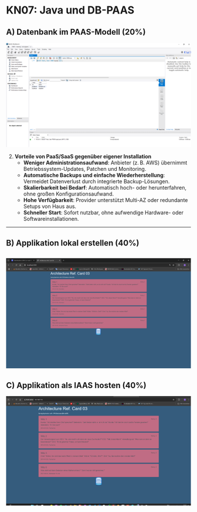 # KN07: Java und DB-PAAS

## A) Datenbank im PAAS-Modell (20%)
   
   ![RDS-Query](../Images/KN07/workbench.png)

2. **Vorteile von PaaS/SaaS gegenüber eigener Installation**  
   - **Weniger Administrationsaufwand**: Anbieter (z. B. AWS) übernimmt Betriebssystem-Updates, Patchen und Monitoring.  
   - **Automatische Backups und einfache Wiederherstellung**: Vermeidet Datenverlust durch integrierte Backup-Lösungen.  
   - **Skalierbarkeit bei Bedarf**: Automatisch hoch- oder herunterfahren, ohne großen Konfigurationsaufwand.  
   - **Hohe Verfügbarkeit**: Provider unterstützt Multi-AZ oder redundante Setups von Haus aus.  
   - **Schneller Start**: Sofort nutzbar, ohne aufwendige Hardware- oder Softwareinstallationen.  


---

## B) Applikation lokal erstellen (40%)
   ![Lokale App mit DB](../Images/KN07/b.png)
---

## C) Applikation als IAAS hosten (40%)
![Lokale App mit DB](../Images/KN07/c.png)

